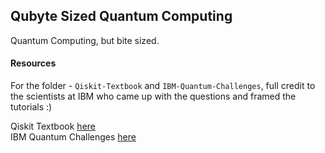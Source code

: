 ## Qubyte Sized Quantum Computing

Quantum Computing, but bite sized.


#### Resources

For the folder - `Qiskit-Textbook` and `IBM-Quantum-Challenges`, full credit to the scientists at IBM who came up
with the questions and framed the tutorials :)  

Qiskit Textbook [here](https://qiskit.org/textbook/preface.html)  
IBM Quantum Challenges [here](https://challenges.quantum-computing.ibm.com/)

